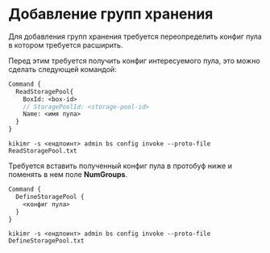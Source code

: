 # Добавление групп хранения

Для добавления групп хранения требуется переопределить конфиг пула в котором требуется расширить.

Перед этим требуется получить конфиг интересуемого пула, это можно сделать следующей командой:

```proto
Command {
  ReadStoragePool{
    BoxId: <box-id>
    // StoragePoolId: <storage-pool-id>
    Name: <имя пула>
  }
}
```
    
```
kikimr -s <ендпоинт> admin bs config invoke --proto-file ReadStoragePool.txt
```

Требуется вставить полученный конфиг пула в протобуф ниже и поменять в нем поле **NumGroups**.

```proto
Command {
  DefineStoragePool {
    <конфиг пула>
  }
}
```
    
```
kikimr -s <ендпоинт> admin bs config invoke --proto-file DefineStoragePool.txt
```
